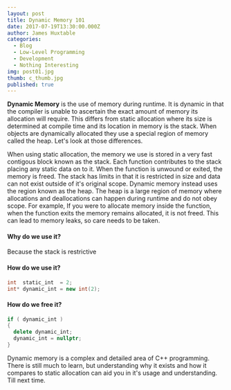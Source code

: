 ```yaml
---
layout: post
title: Dynamic Memory 101
date: 2017-07-19T13:30:00.000Z
author: James Huxtable
categories:
  - Blog
  - Low-Level Programming
  - Development
  - Nothing Interesting
img: post01.jpg
thumb: c_thumb.jpg
published: true
---
```


<b>Dynamic Memory</b> is the use of memory during runtime. It is dynamic in that the compiler is unable to ascertain the exact amount of memory its allocation will require. This differs from static allocation where its size is determined at compile time and its location in memory is the stack. When objects are dynamically allocated they use a special region of memory called the heap. Let's look at those differences. <!--more-->

When using static allocation, the memory we use is stored in a very fast contigous block known as the stack. Each function contributes to the stack placing any static data on to it. When the function is unwound or exited, the memory is freed. The stack has limits in that it is restricted in size and data can not exist outside of it's original scope. Dynamic memory instead uses the region known as the heap. The heap is a large region of memory where allocations and deallocations can happen during runtime and do not obey scope. For example, If you were to allocate memory inside the function, when the function exits the memory remains allocated, it is not freed. This can lead to memory leaks, so care needs to be taken. 


#### Why do we use it?
Because the stack is restrictive


#### How do we use it?
```C++
int  static_int  = 2;
int* dynamic_int = new int(2);
```

#### How do we free it?
```C++
if ( dynamic_int )
{ 
  delete dynamic_int;
  dynamic_int = nullptr;
}
```

Dynamic memory is a complex and detailed area of C++ programming. There is still much to learn, but understanding why it exists and how it compares to static allocation can aid you in it's usage and understanding. Till next time.
